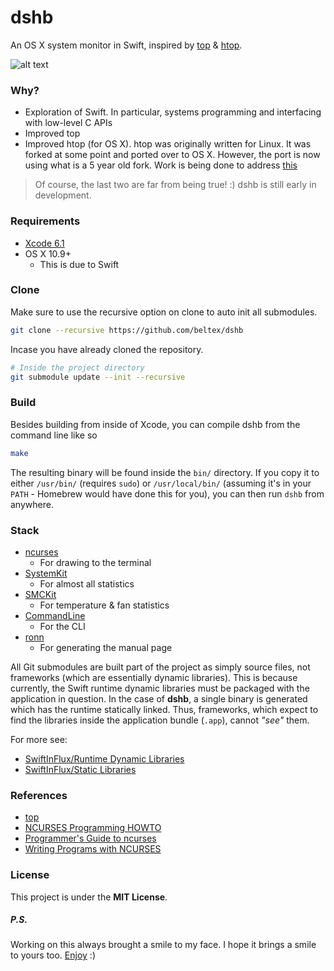 dshb
====

An OS X system monitor in Swift, inspired by
<a href="https://en.wikipedia.org/wiki/Top_(software)">top</a> &
[htop](https://github.com/hishamhm/htop).

![alt text](http://beltex.github.io/dshb/dshb.png)


### Why?

- Exploration of Swift. In particular, systems programming and interfacing with
  low-level C APIs
- Improved top
- Improved htop (for OS X). htop was originally written for Linux. It was forked
  at some point and ported over to OS X. However, the port is now using what is
  a 5 year old fork. Work is being done to address
  [this](https://www.bountysource.com/teams/htop/fundraiser)

> Of course, the last two are far from being true! :) dshb is still early in
> development.


### Requirements

- [Xcode 6.1](https://developer.apple.com/xcode/downloads/)
- OS X 10.9+
    - This is due to Swift  


### Clone

Make sure to use the recursive option on clone to auto init all submodules.

```sh
git clone --recursive https://github.com/beltex/dshb
```

Incase you have already cloned the repository.

```sh
# Inside the project directory
git submodule update --init --recursive
```


### Build

Besides building from inside of Xcode, you can compile dshb from the command
line like so

```sh
make
```

The resulting binary will be found inside the `bin/` directory. If you copy it
to either `/usr/bin/` (requires `sudo`) or `/usr/local/bin/` (assuming it's in
your `PATH` - Homebrew would have done this for you), you can then run `dshb`
from anywhere.


### Stack

- [ncurses](https://www.gnu.org/software/ncurses/ncurses.html)
    - For drawing to the terminal
- [SystemKit](https://github.com/beltex/SystemKit)
    - For almost all statistics
- [SMCKit](https://github.com/beltex/SMCKit)
    - For temperature & fan statistics
- [CommandLine](https://github.com/jatoben/CommandLine)
    - For the CLI
- [ronn](https://github.com/rtomayko/ronn)
    - For generating the manual page

All Git submodules are built part of the project as simply source files, not
frameworks (which are essentially dynamic libraries). This is because currently,
the Swift runtime dynamic libraries must be packaged with the application in
question. In the case of **dshb**, a single binary is generated which has the
runtime statically linked. Thus, frameworks, which expect to find the libraries
inside the application bundle (`.app`), cannot _"see"_ them.

For more see:

- [SwiftInFlux/Runtime Dynamic Libraries](https://github.com/ksm/SwiftInFlux#runtime-dynamic-libraries)
- [SwiftInFlux/Static Libraries](https://github.com/ksm/SwiftInFlux#static-libraries)


### References

- [top](http://www.opensource.apple.com/source/top/)
- [NCURSES Programming HOWTO](http://www.tldp.org/HOWTO/NCURSES-Programming-HOWTO/index.html)
- [Programmer's Guide to ncurses](http://www.c-for-dummies.com/ncurses/)
- [Writing Programs with NCURSES](http://invisible-island.net/ncurses/ncurses-intro.html)


### License

This project is under the **MIT License**.


##### _P.S._

Working on this always brought a smile to my face. I hope it brings a smile to
yours too.
[Enjoy](http://hypem.com/track/23j7h/First+Aid+Kit+-+My+Silver+Lining) :)
 
